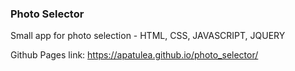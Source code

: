 ### Photo Selector

Small app for photo selection - HTML, CSS, JAVASCRIPT, JQUERY

Github Pages link: https://apatulea.github.io/photo_selector/ 
